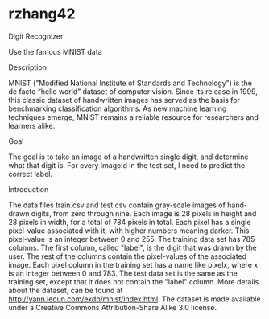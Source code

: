 # rzhang42
Digit Recognizer

Use the famous MNIST data

Description

MNIST ("Modified National Institute of Standards and Technology") is the de facto “hello world” dataset of computer vision. Since its release in 1999, this classic dataset of handwritten images has served as the basis for benchmarking classification algorithms. As new machine learning techniques emerge, MNIST remains a reliable resource for researchers and learners alike.

Goal

The goal is to take an image of a handwritten single digit, and determine what that digit is.
For every ImageId in the test set, I need to predict the correct label. 

Introduction

The data files train.csv and test.csv contain gray-scale images of hand-drawn digits, from zero through nine.
Each image is 28 pixels in height and 28 pixels in width, for a total of 784 pixels in total. Each pixel has a single pixel-value associated with it, with higher numbers meaning darker. This pixel-value is an integer between 0 and 255.
The training data set has 785 columns. The first column, called "label", is the digit that was drawn by the user. The rest of the columns contain the pixel-values of the associated image. Each pixel column in the training set has a name like pixelx, where x is an integer between 0 and 783.
The test data set is the same as the training set, except that it does not contain the "label" column.
More details about the dataset, can be found at http://yann.lecun.com/exdb/mnist/index.html. The dataset is made available under a Creative Commons Attribution-Share Alike 3.0 license.
